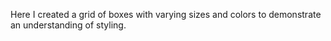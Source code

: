 Here I created a grid of boxes with varying sizes and colors to demonstrate an understanding of styling.